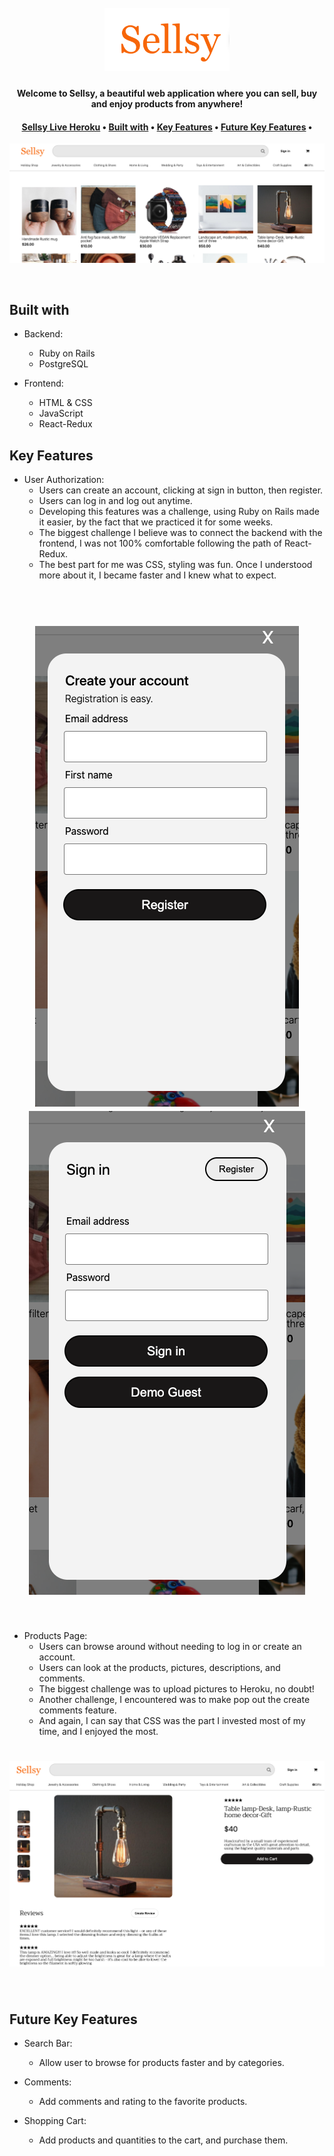 <h1 align="center">
  <br>
<img src="https://github.com/juancattaneo92/Sellsy/blob/main/app/assets/images/Screen%20Shot%202020-10-23%20at%209.22.10%20AM.png" width="200">
  <br>
<h4 align="center">Welcome to Sellsy, a beautiful web application where you can sell, buy and enjoy products from anywhere!</h4>

<h4 align="center"> 
  <a href="https://sellsy.herokuapp.com/#/">Sellsy Live Heroku</a> •
  <a href="#key-features">Built with</a> •
  <a href="#key-features">Key Features</a> •
  <a href="#future-key-features">Future Key Features</a> •
</h4>

<p align="center">
<img src="https://github.com/juancattaneo92/Sellsy/blob/main/app/assets/images/main2.png">
</p>

<br>

## Built with

* Backend:
  - Ruby on Rails
  - PostgreSQL

* Frontend:
  - HTML & CSS
  - JavaScript 
  - React-Redux

## Key Features

* User Authorization:
  - Users can create an account, clicking at sign in button, then register.
  - Users can log in and log out anytime.
  - Developing this features was a challenge, using Ruby on Rails made it easier, by the fact that we practiced it for some weeks. 
  - The biggest challenge I believe was to connect the backend with the frontend, I was not 100% comfortable following the path of 
    React-Redux.
  - The best part for me was CSS, styling was fun. Once I understood more about it, I became faster and I knew what to expect.

<h1 align="center">
  <br>
<img src="https://github.com/juancattaneo92/Sellsy/blob/main/app/assets/images/Screen%20Shot%202020-10-23%20at%2011.07.07%20AM.png">
<img src="https://github.com/juancattaneo92/Sellsy/blob/main/app/assets/images/Screen%20Shot%202020-10-23%20at%2011.06.57%20AM.png">
</h1>
 <br>

* Products Page:
  - Users can browse around without needing to log in or create an account.
  - Users can look at the products, pictures, descriptions, and comments.
  - The biggest challenge was to upload pictures to Heroku, no doubt! 
  - Another challenge, I encountered was to make pop out the create comments feature.
  - And again, I can say that CSS was the part I invested most of my time, and I enjoyed the most.

<h1 align="center">
<img src="https://github.com/juancattaneo92/Sellsy/blob/main/app/assets/images/Screen%20Shot%202020-10-23%20at%2011.07.32%20AM.png">
</h1>
<br>

## Future Key Features

* Search Bar:
  - Allow user to browse for products faster and by categories.

* Comments:
  - Add comments and rating to the favorite products.

* Shopping Cart:
  - Add products and quantities to the cart, and purchase them.
